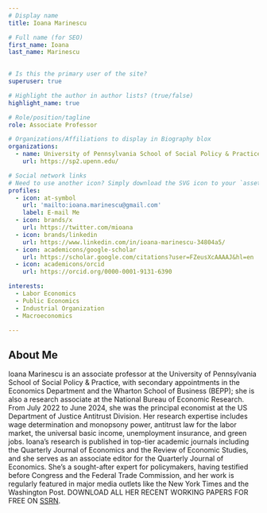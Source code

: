```yaml
---
# Display name
title: Ioana Marinescu

# Full name (for SEO)
first_name: Ioana
last_name: Marinescu
 

# Is this the primary user of the site?
superuser: true

# Highlight the author in author lists? (true/false)
highlight_name: true

# Role/position/tagline
role: Associate Professor

# Organizations/Affiliations to display in Biography blox
organizations:
  - name: University of Pennsylvania School of Social Policy & Practice
    url: https://sp2.upenn.edu/

# Social network links
# Need to use another icon? Simply download the SVG icon to your `assets/media/icons/` folder.
profiles:
  - icon: at-symbol
    url: 'mailto:ioana.marinescu@gmail.com'
    label: E-mail Me
  - icon: brands/x
    url: https://twitter.com/mioana
  - icon: brands/linkedin
    url: https://www.linkedin.com/in/ioana-marinescu-34804a5/
  - icon: academicons/google-scholar
    url: https://scholar.google.com/citations?user=FZeusXcAAAAJ&hl=en
  - icon: academicons/orcid
    url: https://orcid.org/0000-0001-9131-6390

interests:
  - Labor Economics
  - Public Economics
  - Industrial Organization
  - Macroeconomics

---
```


## About Me
Ioana Marinescu is an associate professor at the University of Pennsylvania School of Social Policy & Practice, with secondary appointments in the Economics Department and the Wharton School of Business (BEPP); she is also a research associate at the National Bureau of Economic Research. From July 2022 to June 2024, she was the principal economist at the US Department of Justice Antitrust Division. Her research expertise includes wage determination and monopsony power, antitrust law for the labor market, the universal basic income, unemployment insurance, and green jobs. Ioana’s research is published in top-tier academic journals including the Quarterly Journal of Economics and the Review of Economic Studies, and she serves as an associate editor for the Quarterly Journal of Economics. She’s a sought-after expert for policymakers, having testified before Congress and the Federal Trade Commission, and her work is regularly featured in major media outlets like the New York Times and the Washington Post.
DOWNLOAD ALL HER RECENT WORKING PAPERS FOR FREE ON [SSRN](https://papers.ssrn.com/sol3/cf_dev/AbsByAuth.cfm?per_id=415689).

